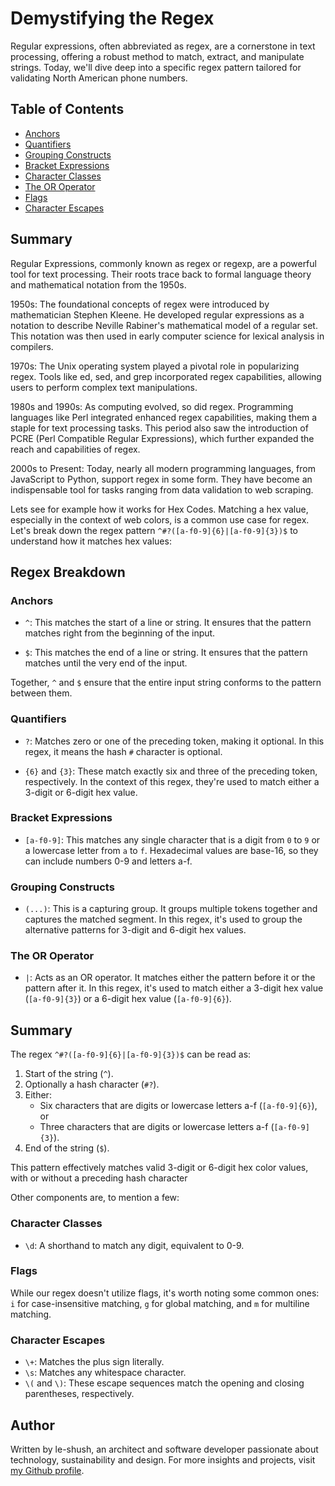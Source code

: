 # Demystifying the Regex

Regular expressions, often abbreviated as regex, are a cornerstone in text processing, offering a robust method to match, extract, and manipulate strings. Today, we'll dive deep into a specific regex pattern tailored for validating North American phone numbers.

## Table of Contents

- [Anchors](#anchors)
- [Quantifiers](#quantifiers)
- [Grouping Constructs](#grouping-constructs)
- [Bracket Expressions](#bracket-expressions)
- [Character Classes](#character-classes)
- [The OR Operator](#the-or-operator)
- [Flags](#flags)
- [Character Escapes](#character-escapes)

## Summary

Regular Expressions, commonly known as regex or regexp, are a powerful tool for text processing. Their roots trace back to formal language theory and mathematical notation from the 1950s.

1950s: The foundational concepts of regex were introduced by mathematician Stephen Kleene. He developed regular expressions as a notation to describe Neville Rabiner's mathematical model of a regular set. This notation was then used in early computer science for lexical analysis in compilers.

1970s: The Unix operating system played a pivotal role in popularizing regex. Tools like ed, sed, and grep incorporated regex capabilities, allowing users to perform complex text manipulations.

1980s and 1990s: As computing evolved, so did regex. Programming languages like Perl integrated enhanced regex capabilities, making them a staple for text processing tasks. This period also saw the introduction of PCRE (Perl Compatible Regular Expressions), which further expanded the reach and capabilities of regex.

2000s to Present: Today, nearly all modern programming languages, from JavaScript to Python, support regex in some form. They have become an indispensable tool for tasks ranging from data validation to web scraping.

Lets see for example how it works for Hex Codes. Matching a hex value, especially in the context of web colors, is a common use case for regex. Let's break down the regex pattern `^#?([a-f0-9]{6}|[a-f0-9]{3})$` to understand how it matches hex values:

## Regex Breakdown

### Anchors

- `^`: This matches the start of a line or string. It ensures that the pattern matches right from the beginning of the input.

- `$`: This matches the end of a line or string. It ensures that the pattern matches until the very end of the input.

Together, `^` and `$` ensure that the entire input string conforms to the pattern between them.

### Quantifiers

- `?`: Matches zero or one of the preceding token, making it optional. In this regex, it means the hash `#` character is optional.

- `{6}` and `{3}`: These match exactly six and three of the preceding token, respectively. In the context of this regex, they're used to match either a 3-digit or 6-digit hex value.

### Bracket Expressions

- `[a-f0-9]`: This matches any single character that is a digit from `0` to `9` or a lowercase letter from `a` to `f`. Hexadecimal values are base-16, so they can include numbers 0-9 and letters a-f.

### Grouping Constructs

- `(...)`: This is a capturing group. It groups multiple tokens together and captures the matched segment. In this regex, it's used to group the alternative patterns for 3-digit and 6-digit hex values.

### The OR Operator

- `|`: Acts as an OR operator. It matches either the pattern before it or the pattern after it. In this regex, it's used to match either a 3-digit hex value (`[a-f0-9]{3}`) or a 6-digit hex value (`[a-f0-9]{6}`).

## Summary

The regex `^#?([a-f0-9]{6}|[a-f0-9]{3})$` can be read as:

1. Start of the string (`^`).
2. Optionally a hash character (`#?`).
3. Either:
   - Six characters that are digits or lowercase letters a-f (`[a-f0-9]{6}`), or
   - Three characters that are digits or lowercase letters a-f (`[a-f0-9]{3}`).
4. End of the string (`$`).

This pattern effectively matches valid 3-digit or 6-digit hex color values, with or without a preceding hash character


Other components are, to mention a few:

### Character Classes

- `\d`: A shorthand to match any digit, equivalent to 0-9.

### Flags

While our regex doesn't utilize flags, it's worth noting some common ones: `i` for case-insensitive matching, `g` for global matching, and `m` for multiline matching.

### Character Escapes

- `\+`: Matches the plus sign literally.
- `\s`: Matches any whitespace character.
- `\(` and `\)`: These escape sequences match the opening and closing parentheses, respectively.



## Author

Written by le-shush, an architect and software developer passionate about technology, sustainability and design. For more insights and projects, visit [my Github profile](https://github.com/le-shush).
